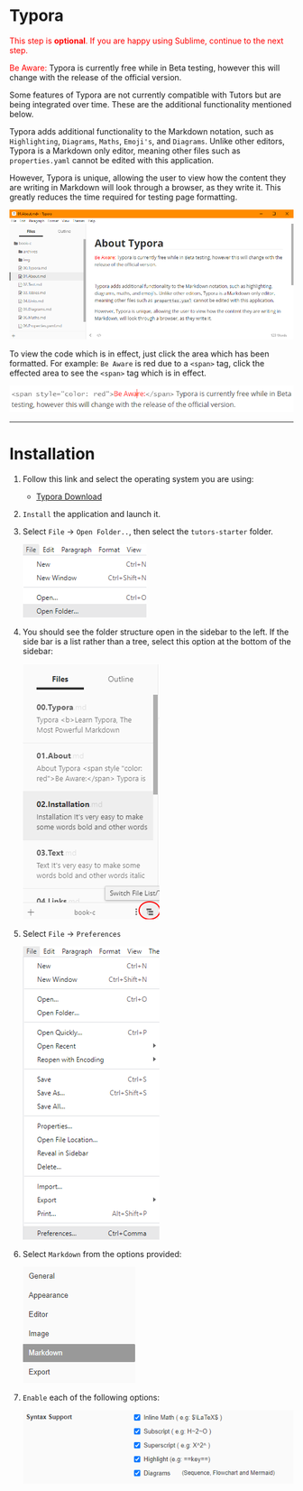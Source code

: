 # Typora

<span style="color: red">This step is **optional**. If you are happy using Sublime, continue to the next step.</span>

<span style="color: red">Be Aware:</span> Typora is currently free while in Beta testing, however this will change with the release of the official version.

Some features of Typora are not currently compatible with Tutors but are being integrated over time. These are the additional functionality mentioned below.


Typora adds additional functionality to the Markdown notation, such as `Highlighting`, `Diagrams`, `Maths`, `Emoji's`, and `Diagrams`. Unlike other editors, Typora is a Markdown only editor, meaning other files such as `properties.yaml` cannot be edited with this application.

However, Typora is unique, allowing the user to view how the content they are writing in Markdown will look through a browser, as they write it. This greatly reduces the time required for testing page formatting. 

  ![](img/typor.png)



To view the code which is in effect, just click the area which has been formatted. For example: `Be Aware` is red due to a `<span>` tag, click the effected area to see the `<span>` tag which is in effect.

  ![](img/spanexam.png)

---

# Installation

1. Follow this link and select the operating system you are using:

    - [Typora Download](https://typora.io/#download)

     

2. `Install` the application and launch it.<br />

3. Select `File` -> `Open Folder..`, then select the `tutors-starter` folder. <br />

   ![](img/open.png)

   

4. You should see the folder structure open in the sidebar to the left. If the side bar is a list rather than a tree, select this option at the bottom of the sidebar:

     ![](img/treeview.png)



5. Select `File` -> `Preferences`

   ![](img/typorapref.png)



6. Select `Markdown` from the options provided:

   ![mdoption](img/mdoption.png)

   

7. `Enable` each of the following options: 

   ![syntax](img/syntax.png)


